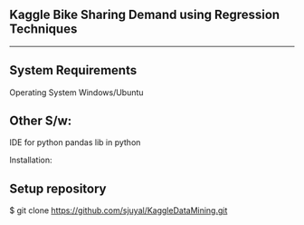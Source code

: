 Kaggle Bike Sharing Demand using Regression Techniques
--------------------
--------------------

System Requirements
-------------------

Operating System
Windows/Ubuntu 

Other S/w:
------------------
IDE for python
pandas lib in python

Installation:

Setup repository
------------------
$ git clone https://github.com/sjuyal/KaggleDataMining.git

